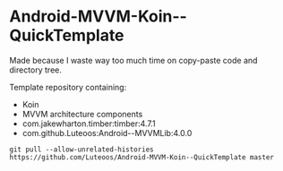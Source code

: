 # Android-MVVM-Koin--QuickTemplate
Made because I waste way too much time on copy-paste code and directory tree.

Template repository containing:
- Koin
- MVVM architecture components
- com.jakewharton.timber:timber:4.7.1 
- com.github.Luteoos:Android--MVVMLib:4.0.0


```git
git pull --allow-unrelated-histories https://github.com/Luteoos/Android-MVVM-Koin--QuickTemplate master
```

